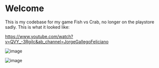 # Welcome

This is my codebase for my game Fish vs Crab, no longer on the playstore sadly. This is what it looked like:

https://www.youtube.com/watch?v=QVY_-3RgiIc&ab_channel=JorgeGallegoFeliciano

![image](https://github.com/JorgeGF24/Fish_vs_Crab/assets/22118419/824a5fe6-4542-486d-b0bb-8b5b5006d1ec)

![image](https://github.com/JorgeGF24/Fish_vs_Crab/assets/22118419/3bc2db3e-55cc-4429-9c19-b931f9e36716)
